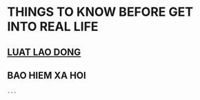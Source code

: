 # THINGS TO KNOW BEFORE GET INTO REAL LIFE  

## [LUAT LAO DONG](./notes/blogs/Luat_Lao_Dong.md)

## BAO HIEM XA HOI 
    ... 
